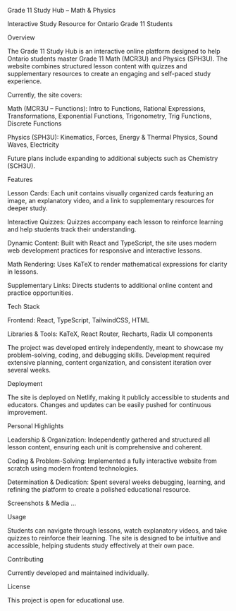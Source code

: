 Grade 11 Study Hub – Math & Physics

Interactive Study Resource for Ontario Grade 11 Students

Overview

The Grade 11 Study Hub is an interactive online platform designed to help Ontario students master Grade 11 Math (MCR3U) and Physics (SPH3U). The website combines structured lesson content with quizzes and supplementary resources to create an engaging and self-paced study experience.

Currently, the site covers:

Math (MCR3U – Functions): Intro to Functions, Rational Expressions, Transformations, Exponential Functions, Trigonometry, Trig Functions, Discrete Functions

Physics (SPH3U): Kinematics, Forces, Energy & Thermal Physics, Sound Waves, Electricity

Future plans include expanding to additional subjects such as Chemistry (SCH3U).

Features

Lesson Cards: Each unit contains visually organized cards featuring an image, an explanatory video, and a link to supplementary resources for deeper study.

Interactive Quizzes: Quizzes accompany each lesson to reinforce learning and help students track their understanding.

Dynamic Content: Built with React and TypeScript, the site uses modern web development practices for responsive and interactive lessons.

Math Rendering: Uses KaTeX to render mathematical expressions for clarity in lessons.

Supplementary Links: Directs students to additional online content and practice opportunities.

Tech Stack

Frontend: React, TypeScript, TailwindCSS, HTML

Libraries & Tools: KaTeX, React Router, Recharts, Radix UI components

The project was developed entirely independently, meant to showcase my problem-solving, coding, and debugging skills. Development required extensive planning, content organization, and consistent iteration over several weeks.

Deployment

The site is deployed on Netlify, making it publicly accessible to students and educators. Changes and updates can be easily pushed for continuous improvement.

Personal Highlights

Leadership & Organization: Independently gathered and structured all lesson content, ensuring each unit is comprehensive and coherent.

Coding & Problem-Solving: Implemented a fully interactive website from scratch using modern frontend technologies.

Determination & Dedication: Spent several weeks debugging, learning, and refining the platform to create a polished educational resource.

Screenshots & Media
...


Usage

Students can navigate through lessons, watch explanatory videos, and take quizzes to reinforce their learning. The site is designed to be intuitive and accessible, helping students study effectively at their own pace.

Contributing

Currently developed and maintained individually.

License

This project is open for educational use.

